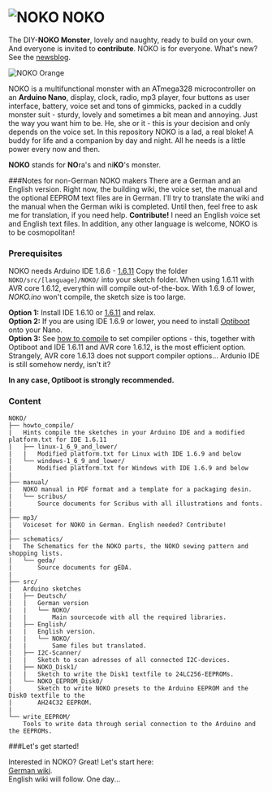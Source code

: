 # ![NOKO](http://www.nikolairadke.de/NOKO/noko_klein.png) NOKO

The DIY-**NOKO Monster**, lovely and naughty, ready to build on your own. And everyone is invited to **contribute**. NOKO is for everyone. What's new? See the [newsblog](https://github.com/NikolaiRadke/NOKO/tree/master/NEWS.md).  

![NOKO Orange](http://www.nikolairadke.de/NOKO/noko_echt.png)  

NOKO is a multifunctional monster with an ATmega328  microcontroller on an **Arduino Nano**, display, clock, radio, mp3 player, four buttons as user interface, battery, voice set and  tons of gimmicks, packed in a cuddly monster suit - sturdy,
lovely and sometimes a bit mean and annoying. Just the way you want him to be. He, she or it - this is your decision     and only depends on the voice set. In this repository NOKO is a lad, a real bloke! A buddy for life and a companion by day and night. All he needs is a little power every now and then.  

**NOKO** stands for **NO**ra's and ni**KO**'s monster.

###Notes for non-German NOKO makers
There are a German and an English version. Right now, the building wiki, the voice set, the manual and the optional EEPROM text files are in German. I'll try to translate the wiki and the manual when the German wiki is completed. Until then, feel free to ask me for translation, if you need help.  **Contribute!** I need an English voice set and English text files. In addition, any other language is welcome, NOKO is to be cosmopolitan!

### Prerequisites
NOKO needs Arduino IDE 1.6.6 - [1.6.11](https://www.arduino.cc/en/Main/Software) Copy the folder `NOKO/src/[language]/NOKO/` into your sketch folder. When using 1.6.11 with AVR core 1.6.12, everythin will compile out-of-the-box. With 1.6.9 of lower, *NOKO.ino* won't compile, the sketch size is too large. 

**Option 1:** Install IDE 1.6.10 or [1.6.11](https://www.arduino.cc/en/Main/Software) and relax.  
**Option 2:** If you are using IDE 1.6.9 or lower, you need to install [Optiboot](https://github.com/Optiboot/optiboot) onto your Nano.   
**Option 3:** See [how to compile](https://github.com/NikolaiRadke/NOKO/tree/master/howto_compile) to set compiler options - this, together with Optiboot and IDE 1.6.11 and AVR core 1.6.12, is the most efficient option. Strangely, AVR core 1.6.13 does not support compiler options... Ardunio IDE is still somehow nerdy, isn't it?  

**In any case, Optiboot is strongly recommended.**

### Content

```
NOKO/
├── howto_compile/
|   Hints compile the sketches in your Arduino IDE and a modified platform.txt for IDE 1.6.11
|   ├── linux-1_6_9_and_lower/
|   |   Modified platform.txt for Linux with IDE 1.6.9 and below
|   └── windows-1_6_9_and_lower/
|       Modified platform.txt for Windows with IDE 1.6.9 and below
|
├── manual/
|   NOKO manual in PDF format and a template for a packaging desin.
|   └── scribus/
|       Source documents for Scribus with all illustrations and fonts.
|
├── mp3/
|   Voiceset for NOKO in German. English needed? Contribute!
|          
├── schematics/
|   The Schematics for the NOKO parts, the NOKO sewing pattern and shopping lists.
|   └── geda/
|       Source documents for gEDA.
|
├── src/
|   Arduino sketches
|   ├── Deutsch/
|   |   German version
|   |   └── NOKO/
|   |       Main sourcecode with all the required libraries.
|   ├── English/
|   |   English version. 
|   |   └── NOKO/
|   |       Same files but translated. 
|   ├── I2C-Scanner/
|   |   Sketch to scan adresses of all connected I2C-devices.
|   ├── NOKO_Disk1/
|   |   Sketch to write the Disk1 textfile to 24LC256-EEPROMs.
|   └── NOKO_EEPROM_Disk0/
|       Sketch to write NOKO presets to the Arduino EEPROM and the Disk0 textfile to the
|       AH24C32 EEPROM.
|
└── write_EEPROM/
    Tools to write data through serial connection to the Arduino and the EEPROMs. 
```
###Let's get started!

Interested in NOKO? Great! Let's start here:  
[German wiki](https://github.com/NikolaiRadke/NOKO/wiki).  
English wiki will follow. One day...

